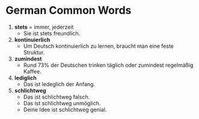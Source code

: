 # German Common Words
1. **stets** = immer, jederzeit
    * Sie ist stets freundlich.
2. **kontinuierlich**
    * Um Deutsch kontinuierlich zu lernen, braucht man eine feste Struktur.
3. **zumindest**
    * Rund 73% der Deutschen trinken täglich oder zumindest regelmäßig Kaffee.
4. **lediglich**
    * Das ist ledeglich der Anfang.
5. **schlichtweg**
    * Das ist schlichtweg falsch.
    * Das ist schlichtweg unmöglich.
    * Deine Idee ist schlichtweg genial.
